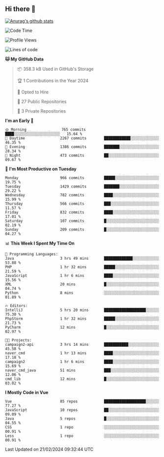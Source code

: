 ## Hi there 👋

[![Anurag's github stats](https://github-readme-stats.vercel.app/api?username=Songwonseok)](https://github.com/anuraghazra/github-readme-stats)



<!--START_SECTION:waka-->
![Code Time](http://img.shields.io/badge/Code%20Time-2%2C686%20hrs%2013%20mins-blue)

![Profile Views](http://img.shields.io/badge/Profile%20Views-0-blue)

![Lines of code](https://img.shields.io/badge/From%20Hello%20World%20I%27ve%20Written-34.8%20million%20lines%20of%20code-blue)

**🐱 My GitHub Data** 

> 📦 358.3 kB Used in GitHub's Storage 
 > 
> 🏆 1 Contributions in the Year 2024
 > 
> 💼 Opted to Hire
 > 
> 📜 27 Public Repositories 
 > 
> 🔑 3 Private Repositories 
 > 
**I'm an Early 🐤** 

```text
🌞 Morning                765 commits         ████░░░░░░░░░░░░░░░░░░░░░   15.64 % 
🌆 Daytime                2267 commits        ████████████░░░░░░░░░░░░░   46.35 % 
🌃 Evening                1386 commits        ███████░░░░░░░░░░░░░░░░░░   28.34 % 
🌙 Night                  473 commits         ██░░░░░░░░░░░░░░░░░░░░░░░   09.67 % 
```
📅 **I'm Most Productive on Tuesday** 

```text
Monday                   966 commits         █████░░░░░░░░░░░░░░░░░░░░   19.75 % 
Tuesday                  1429 commits        ███████░░░░░░░░░░░░░░░░░░   29.22 % 
Wednesday                782 commits         ████░░░░░░░░░░░░░░░░░░░░░   15.99 % 
Thursday                 566 commits         ███░░░░░░░░░░░░░░░░░░░░░░   11.57 % 
Friday                   832 commits         ████░░░░░░░░░░░░░░░░░░░░░   17.01 % 
Saturday                 107 commits         █░░░░░░░░░░░░░░░░░░░░░░░░   02.19 % 
Sunday                   209 commits         █░░░░░░░░░░░░░░░░░░░░░░░░   04.27 % 
```


📊 **This Week I Spent My Time On** 

```text
💬 Programming Languages: 
Java                     3 hrs 49 mins       █████████████░░░░░░░░░░░░   53.88 % 
PHP                      1 hr 32 mins        █████░░░░░░░░░░░░░░░░░░░░   21.59 % 
JavaScript               1 hr 6 mins         ████░░░░░░░░░░░░░░░░░░░░░   15.56 % 
XML                      20 mins             █░░░░░░░░░░░░░░░░░░░░░░░░   04.74 % 
Python                   8 mins              ░░░░░░░░░░░░░░░░░░░░░░░░░   01.89 % 

🔥 Editors: 
IntelliJ                 5 hrs 20 mins       ███████████████████░░░░░░   75.30 % 
PhpStorm                 1 hr 32 mins        █████░░░░░░░░░░░░░░░░░░░░   21.73 % 
PyCharm                  12 mins             █░░░░░░░░░░░░░░░░░░░░░░░░   02.97 % 

🐱‍💻 Projects: 
campaign2-api            3 hrs 14 mins       ███████████░░░░░░░░░░░░░░   45.58 % 
naver_cmd                1 hr 13 mins        ████░░░░░░░░░░░░░░░░░░░░░   17.18 % 
campaign2                1 hr 6 mins         ████░░░░░░░░░░░░░░░░░░░░░   15.69 % 
naver_cmd_java           51 mins             ███░░░░░░░░░░░░░░░░░░░░░░   12.06 % 
cmd_lib                  12 mins             █░░░░░░░░░░░░░░░░░░░░░░░░   03.02 % 
```

**I Mostly Code in Vue** 

```text
Vue                      85 repos            ███████████████████░░░░░░   77.27 % 
JavaScript               10 repos            ██░░░░░░░░░░░░░░░░░░░░░░░   09.09 % 
Java                     5 repos             █░░░░░░░░░░░░░░░░░░░░░░░░   04.55 % 
CSS                      1 repo              ░░░░░░░░░░░░░░░░░░░░░░░░░   00.91 % 
Less                     1 repo              ░░░░░░░░░░░░░░░░░░░░░░░░░   00.91 % 
```




 Last Updated on 21/02/2024 09:32:44 UTC
<!--END_SECTION:waka-->
